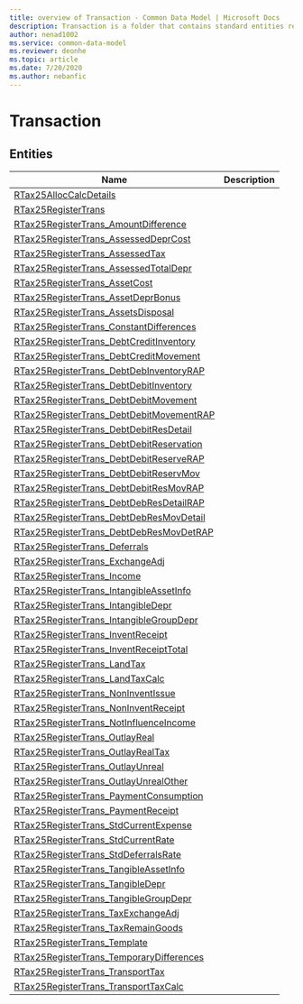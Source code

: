 ```yaml
---
title: overview of Transaction - Common Data Model | Microsoft Docs
description: Transaction is a folder that contains standard entities related to the Common Data Model.
author: nenad1002
ms.service: common-data-model
ms.reviewer: deonhe
ms.topic: article
ms.date: 7/20/2020
ms.author: nebanfic
---
```


# Transaction


## Entities

|Name|Description|
|---|---|
|[RTax25AllocCalcDetails](RTax25AllocCalcDetails.md)||
|[RTax25RegisterTrans](RTax25RegisterTrans.md)||
|[RTax25RegisterTrans_AmountDifference](RTax25RegisterTrans_AmountDifference.md)||
|[RTax25RegisterTrans_AssessedDeprCost](RTax25RegisterTrans_AssessedDeprCost.md)||
|[RTax25RegisterTrans_AssessedTax](RTax25RegisterTrans_AssessedTax.md)||
|[RTax25RegisterTrans_AssessedTotalDepr](RTax25RegisterTrans_AssessedTotalDepr.md)||
|[RTax25RegisterTrans_AssetCost](RTax25RegisterTrans_AssetCost.md)||
|[RTax25RegisterTrans_AssetDeprBonus](RTax25RegisterTrans_AssetDeprBonus.md)||
|[RTax25RegisterTrans_AssetsDisposal](RTax25RegisterTrans_AssetsDisposal.md)||
|[RTax25RegisterTrans_ConstantDifferences](RTax25RegisterTrans_ConstantDifferences.md)||
|[RTax25RegisterTrans_DebtCreditInventory](RTax25RegisterTrans_DebtCreditInventory.md)||
|[RTax25RegisterTrans_DebtCreditMovement](RTax25RegisterTrans_DebtCreditMovement.md)||
|[RTax25RegisterTrans_DebtDebInventoryRAP](RTax25RegisterTrans_DebtDebInventoryRAP.md)||
|[RTax25RegisterTrans_DebtDebitInventory](RTax25RegisterTrans_DebtDebitInventory.md)||
|[RTax25RegisterTrans_DebtDebitMovement](RTax25RegisterTrans_DebtDebitMovement.md)||
|[RTax25RegisterTrans_DebtDebitMovementRAP](RTax25RegisterTrans_DebtDebitMovementRAP.md)||
|[RTax25RegisterTrans_DebtDebitResDetail](RTax25RegisterTrans_DebtDebitResDetail.md)||
|[RTax25RegisterTrans_DebtDebitReservation](RTax25RegisterTrans_DebtDebitReservation.md)||
|[RTax25RegisterTrans_DebtDebitReserveRAP](RTax25RegisterTrans_DebtDebitReserveRAP.md)||
|[RTax25RegisterTrans_DebtDebitReservMov](RTax25RegisterTrans_DebtDebitReservMov.md)||
|[RTax25RegisterTrans_DebtDebitResMovRAP](RTax25RegisterTrans_DebtDebitResMovRAP.md)||
|[RTax25RegisterTrans_DebtDebResDetailRAP](RTax25RegisterTrans_DebtDebResDetailRAP.md)||
|[RTax25RegisterTrans_DebtDebResMovDetail](RTax25RegisterTrans_DebtDebResMovDetail.md)||
|[RTax25RegisterTrans_DebtDebResMovDetRAP](RTax25RegisterTrans_DebtDebResMovDetRAP.md)||
|[RTax25RegisterTrans_Deferrals](RTax25RegisterTrans_Deferrals.md)||
|[RTax25RegisterTrans_ExchangeAdj](RTax25RegisterTrans_ExchangeAdj.md)||
|[RTax25RegisterTrans_Income](RTax25RegisterTrans_Income.md)||
|[RTax25RegisterTrans_IntangibleAssetInfo](RTax25RegisterTrans_IntangibleAssetInfo.md)||
|[RTax25RegisterTrans_IntangibleDepr](RTax25RegisterTrans_IntangibleDepr.md)||
|[RTax25RegisterTrans_IntangibleGroupDepr](RTax25RegisterTrans_IntangibleGroupDepr.md)||
|[RTax25RegisterTrans_InventReceipt](RTax25RegisterTrans_InventReceipt.md)||
|[RTax25RegisterTrans_InventReceiptTotal](RTax25RegisterTrans_InventReceiptTotal.md)||
|[RTax25RegisterTrans_LandTax](RTax25RegisterTrans_LandTax.md)||
|[RTax25RegisterTrans_LandTaxCalc](RTax25RegisterTrans_LandTaxCalc.md)||
|[RTax25RegisterTrans_NonInventIssue](RTax25RegisterTrans_NonInventIssue.md)||
|[RTax25RegisterTrans_NonInventReceipt](RTax25RegisterTrans_NonInventReceipt.md)||
|[RTax25RegisterTrans_NotInfluenceIncome](RTax25RegisterTrans_NotInfluenceIncome.md)||
|[RTax25RegisterTrans_OutlayReal](RTax25RegisterTrans_OutlayReal.md)||
|[RTax25RegisterTrans_OutlayRealTax](RTax25RegisterTrans_OutlayRealTax.md)||
|[RTax25RegisterTrans_OutlayUnreal](RTax25RegisterTrans_OutlayUnreal.md)||
|[RTax25RegisterTrans_OutlayUnrealOther](RTax25RegisterTrans_OutlayUnrealOther.md)||
|[RTax25RegisterTrans_PaymentConsumption](RTax25RegisterTrans_PaymentConsumption.md)||
|[RTax25RegisterTrans_PaymentReceipt](RTax25RegisterTrans_PaymentReceipt.md)||
|[RTax25RegisterTrans_StdCurrentExpense](RTax25RegisterTrans_StdCurrentExpense.md)||
|[RTax25RegisterTrans_StdCurrentRate](RTax25RegisterTrans_StdCurrentRate.md)||
|[RTax25RegisterTrans_StdDeferralsRate](RTax25RegisterTrans_StdDeferralsRate.md)||
|[RTax25RegisterTrans_TangibleAssetInfo](RTax25RegisterTrans_TangibleAssetInfo.md)||
|[RTax25RegisterTrans_TangibleDepr](RTax25RegisterTrans_TangibleDepr.md)||
|[RTax25RegisterTrans_TangibleGroupDepr](RTax25RegisterTrans_TangibleGroupDepr.md)||
|[RTax25RegisterTrans_TaxExchangeAdj](RTax25RegisterTrans_TaxExchangeAdj.md)||
|[RTax25RegisterTrans_TaxRemainGoods](RTax25RegisterTrans_TaxRemainGoods.md)||
|[RTax25RegisterTrans_Template](RTax25RegisterTrans_Template.md)||
|[RTax25RegisterTrans_TemporaryDifferences](RTax25RegisterTrans_TemporaryDifferences.md)||
|[RTax25RegisterTrans_TransportTax](RTax25RegisterTrans_TransportTax.md)||
|[RTax25RegisterTrans_TransportTaxCalc](RTax25RegisterTrans_TransportTaxCalc.md)||
